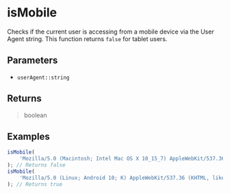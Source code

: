# isMobile <Lang js />

Checks if the current user is accessing from a mobile device via the User Agent string. This function returns `false` for tablet users.

## Parameters

- `userAgent::string`

## Returns

> boolean

## Examples

```javascript
isMobile(
	'Mozilla/5.0 (Macintosh; Intel Mac OS X 10_15_7) AppleWebKit/537.36 (KHTML, like Gecko) Chrome/133.0.0.0 Safari/537.36'
); // Returns false
isMobile(
	'Mozilla/5.0 (Linux; Android 10; K) AppleWebKit/537.36 (KHTML, like Gecko) Chrome/133.0.0.0 Mobile Safari/537.36'
); // Returns true
```
